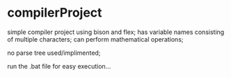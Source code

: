 # compilerProject
simple compiler project using bison and flex;
has variable names consisting of multiple characters;
can perform mathematical operations;

no parse tree used/implimented;

run the .bat file for easy execution...
